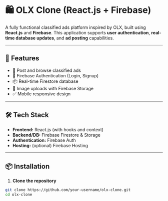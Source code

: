 # 🛍️ OLX Clone (React.js + Firebase)

A fully functional classified ads platform inspired by OLX, built using **React.js** and **Firebase**. This application supports **user authentication**, **real-time database updates**, and **ad posting** capabilities.

---

## 🚀 Features

- 🧾 Post and browse classified ads
- 🔐 Firebase Authentication (Login, Signup)
- 📦 Real-time Firestore database
- 📸 Image uploads with Firebase Storage
- ✅ Mobile responsive design

---

## 🛠️ Tech Stack

- **Frontend:** React.js (with hooks and context)
- **Backend/DB:** Firebase Firestore & Storage
- **Authentication:** Firebase Auth
- **Hosting:** (optional) Firebase Hosting

---

## 📦 Installation

1. **Clone the repository**

```bash
git clone https://github.com/your-username/olx-clone.git
cd olx-clone
